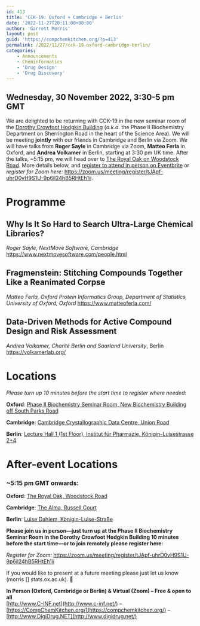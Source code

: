 ```yaml
---
id: 413
title: 'CCK-19: Oxford + Cambridge + Berlin'
date: '2022-11-27T20:11:00+00:00'
author: 'Garrett Morris'
layout: post
guid: 'https://compchemkitchen.org/?p=413'
permalink: /2022/11/27/cck-19-oxford-cambridge-berlin/
categories:
    - Announcements
    - Cheminformatics
    - 'Drug Design'
    - 'Drug Discovery'
---
```


## Wednesday, 30 November 2022, 3:30-5 pm GMT

We are delighted to be returning with CCK-19 in the new seminar room of the [Dorothy Crowfoot Hodgkin Building](https://maps.ox.ac.uk/bd821e30-d8ba-11eb-a363-059e537832a1/search/projects/23/5da6eb313ac1ce0077dc740c) (*a.k.a.* the Phase II Biochemistry Department on Sherrington Road in the heart of the Science Area). We will be meeting **jointly** with our friends in Cambridge and Berlin via Zoom. We will have talks from **Roger Sayle** in Cambridge via Zoom, **Matteo Ferla** in Oxford, and **Andrea Volkamer** in Berlin, starting at 3:30 pm UK time. After the talks, ~5:15 pm, we will head over to [The Royal Oak on Woodstock Road](https://www.tripadvisor.co.uk/Restaurant_Review-g186361-d1835989-Reviews-The_Royal_Oak-Oxford_Oxfordshire_England.html). More details below, and [register to attend in person on Eventbrite](https://www.eventbrite.com/e/comp-chem-kitchen-cck-19-oxford-cambridge-berlin-tickets-475968884747) or *register for Zoom here:* <https://zoom.us/meeting/register/tJApf-uhrD0vH9S1U-9p6il24hB5RHtEh1ii>.

# **Programme**

## **Why Is It So Hard to Search Ultra-Large Chemical Libraries?**

*Roger Sayle, NextMove Software, Cambridge*  
<https://www.nextmovesoftware.com/people.html>

## **Fragmenstein: Stitching Compounds Together Like a Reanimated Corpse**

*Matteo Ferla, Oxford Protein Informatics Group, Department of Statistics, University of Oxford, Oxford* <https://www.matteoferla.com/>

## **Data-Driven Methods for Active Compound Design and Risk Assessment**

*Andrea Volkamer, Charité Berlin and Saarland University*, Berlin  
<https://volkamerlab.org/>

# **Locations**

*Please turn up 10 minutes before the start time to register where needed*:

**Oxford**: [Phase II Biochemistry Seminar Room, New Biochemistry Building off South Parks Road](https://goo.gl/maps/qSogPUHLYzQMHRUC7)

**Cambridge**: [Cambridge Crystallographic Data Centre, Union Road](https://goo.gl/maps/4BjUv46WhaNdV6po6)

**Berlin**: [Lecture Hall 1 (1st Floor), Institut für Pharmazie, Königin-Luisestrasse 2+4](https://goo.gl/maps/w4N4LT2tYcBgC3NP6)

# **After-event Locations**

### **~5:15 pm GMT onwards**:

**Oxford**: [The Royal Oak, Woodstock Road](https://goo.gl/maps/9KbqWgHAcZeFMvKB9)

**Cambridge**: [The Alma, Russell Court](https://goo.gl/maps/sED8pveckT2EwR3k7)

**Berlin**: [Luise Dahlem, Königin-Luise-Straße](https://g.page/luisedahlem?share)

**Please join us in person—just turn up at the Phase II Biochemistry Seminar Room in the Dorothy Crowfoot Hodgkin Building 10 minutes before the start time—or to join remotely please register here:**

 *Register for Zoom:* <https://zoom.us/meeting/register/tJApf-uhrD0vH9S1U-9p6il24hB5RHtEh1ii>

If you would like to present at a future meeting please just let us know (morris \[\] stats.ox.ac.uk). 🙂

**In Person (Oxford, Cambridge or Berlin) &amp; Virtual (Zoom) – Free &amp; open to all**  
[http://www.C-INF.net](http://www.c-inf.net/) – [https://CompChemKitchen.org/](https://compchemkitchen.org/) – [http://www.DigiDrug.NET](http://www.digidrug.net/)